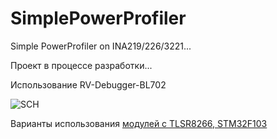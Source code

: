 # SimplePowerProfiler
Simple PowerProfiler on INA219/226/3221...

Проект в процессе разработки...

Использование RV-Debugger-BL702

![SCH](https://github.com/pvvx/SimplePowerProfiler/blob/master/SimplePowerProfiler/docs/SPP-INA3221.png)

Варианты использования [модулей с TLSR8266, STM32F103](https://github.com/pvvx/UBIA/tree/master/PowerProfiler)